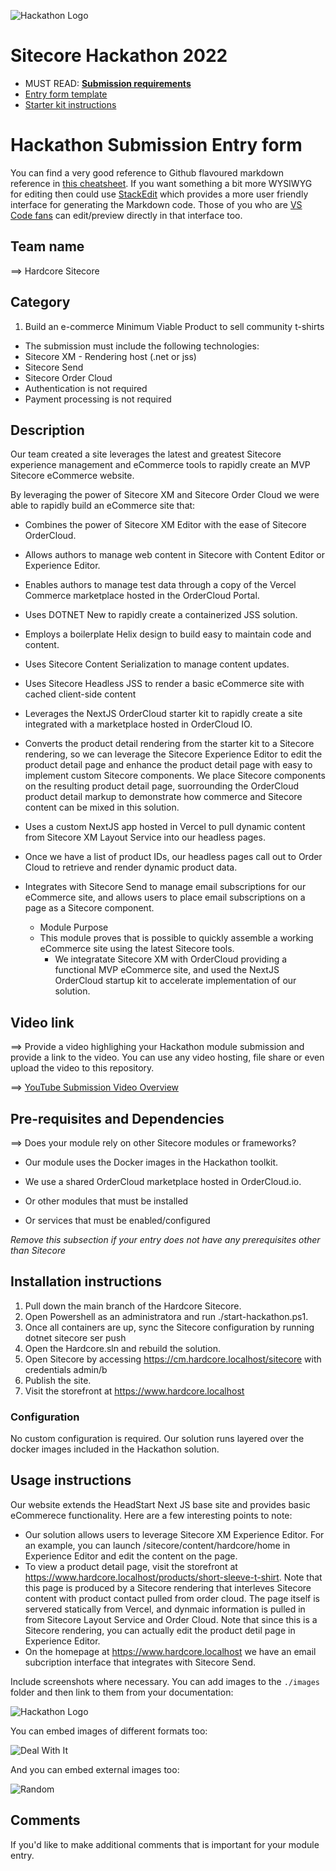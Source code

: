 ![Hackathon Logo](docs/images/hackathon.png?raw=true "Hackathon Logo")
# Sitecore Hackathon 2022

- MUST READ: **[Submission requirements](SUBMISSION_REQUIREMENTS.md)**
- [Entry form template](ENTRYFORM.md)
- [Starter kit instructions](STARTERKIT_INSTRUCTIONS.md)
  

# Hackathon Submission Entry form

You can find a very good reference to Github flavoured markdown reference in [this cheatsheet](https://github.com/adam-p/markdown-here/wiki/Markdown-Cheatsheet). If you want something a bit more WYSIWYG for editing then could use [StackEdit](https://stackedit.io/app) which provides a more user friendly interface for generating the Markdown code. Those of you who are [VS Code fans](https://code.visualstudio.com/docs/languages/markdown#_markdown-preview) can edit/preview directly in that interface too.

## Team name
⟹ Hardcore Sitecore

## Category
1.	Build an e-commerce Minimum Viable Product to sell community t-shirts 
-	The submission must include the following technologies: 
  -	Sitecore XM - Rendering host (.net or jss) 
  -	Sitecore Send 
  -	Sitecore Order Cloud 
-	Authentication is not required 
-	Payment processing is not required 


## Description

Our team created a site leverages the latest and greatest Sitecore experience management and eCommerce tools to rapidly create an MVP Sitecore eCommerce website. 

By leveraging the power of Sitecore XM and Sitecore Order Cloud we were able to rapidly build an eCommerce site that:
- Combines the power of Sitecore XM Editor with the ease of Sitecore OrderCloud.
- Allows authors to manage web content in Sitecore with Content Editor or Experience Editor.
- Enables authors to manage test data through a copy of the Vercel Commerce marketplace hosted in the OrderCloud Portal. 
- Uses DOTNET New to rapidly create a containerized JSS solution.
- Employs a boilerplate Helix design to build easy to maintain code and content.
- Uses Sitecore Content Serialization to manage content updates.
- Uses Sitecore Headless JSS to render a basic eCommerce site with cached client-side content
- Leverages the NextJS OrderCloud starter kit to rapidly create a site integrated with a marketplace hosted in OrderCloud IO.
- Converts the product detail rendering from the starter kit to a Sitecore rendering, so we can leverage the Sitecore Experience Editor to edit the product detail page and enhance the product detail page with easy to implement custom Sitecore components. We place Sitecore components on the resulting product detail page, suorrounding the OrderCloud product detail markup to demonstrate how commerce and Sitecore content can be mixed in this solution.
- Uses a custom NextJS app hosted in Vercel to pull dynamic content from Sitecore XM Layout Service into our headless pages.
- Once we have a list of product IDs, our headless pages call out to Order Cloud to retrieve and render dynamic product data.
- Integrates with Sitecore Send to manage email subscriptions for our eCommerce site, and allows users to place email subscriptions on a page as a Sitecore component.

  - Module Purpose
  - This module proves that is possible to quickly assemble a working eCommerce site using the latest Sitecore tools.
    - We integratate Sitecore XM with OrderCloud providing a functional MVP eCommerce site, and used the NextJS OrderCloud startup kit to accelerate implementation of our solution.

## Video link
⟹ Provide a video highlighing your Hackathon module submission and provide a link to the video. You can use any video hosting, file share or even upload the video to this repository.

⟹ [YouTube Submission Video Overview](https://youtu.be/xHhChn_oddo)

## Pre-requisites and Dependencies

⟹ Does your module rely on other Sitecore modules or frameworks?

- Our module uses the Docker images in the Hackathon toolkit.
- We use a shared OrderCloud marketplace hosted in OrderCloud.io.


- Or other modules that must be installed
- Or services that must be enabled/configured

_Remove this subsection if your entry does not have any prerequisites other than Sitecore_

## Installation instructions

1. Pull down the main branch of the Hardcore Sitecore.
2. Open Powershell as an administratora and run ./start-hackathon.ps1.
3. Once all containers are up, sync the Sitecore configuration by running dotnet sitecore ser push
4. Open the Hardcore.sln and rebuild the solution.
5. Open Sitecore by accessing https://cm.hardcore.localhost/sitecore with credentials admin/b
6. Publish the site.
7. Visit the storefront at https://www.hardcore.localhost

### Configuration
No custom configuration is required. Our solution runs layered over the docker images included in the Hackathon solution.

## Usage instructions
Our website extends the HeadStart Next JS base site and provides basic eCommerece functionality. Here are a few interesting points to note:
- Our solution allows users to leverage Sitecore XM Experience Editor. For an example, you can launch /sitecore/content/hardcore/home in Experience Editor and edit the content on the page.
- To view a product detail page, visit the storefront at https://www.hardcore.localhost/products/short-sleeve-t-shirt. Note that this page is produced by a Sitecore rendering that interleves Sitecore content with product contact pulled from order cloud. The page itself is servered statically from Vercel, and dynmaic information is pulled in from Sitecore Layout Service and Order Cloud. Note that since this is a Sitecore rendering, you can actually edit the product detil page in Experience Editor.
- On the homepage at https://www.hardcore.localhost we have an email subcription interface that integrates with Sitecore Send.

Include screenshots where necessary. You can add images to the `./images` folder and then link to them from your documentation:

![Hackathon Logo](docs/images/hackathon.png?raw=true "Hackathon Logo")

You can embed images of different formats too:

![Deal With It](docs/images/deal-with-it.gif?raw=true "Deal With It")

And you can embed external images too:

![Random](https://thiscatdoesnotexist.com/)

## Comments
If you'd like to make additional comments that is important for your module entry.
